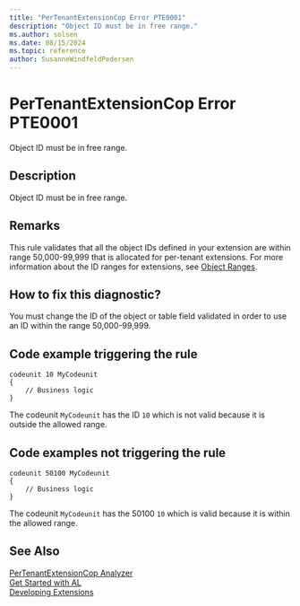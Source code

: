 ```yaml
---
title: "PerTenantExtensionCop Error PTE0001"
description: "Object ID must be in free range."
ms.author: solsen
ms.date: 08/15/2024
ms.topic: reference
author: SusanneWindfeldPedersen
---
```

[//]: # (START>DO_NOT_EDIT)
[//]: # (IMPORTANT:Do not edit any of the content between here and the END>DO_NOT_EDIT.)
[//]: # (Any modifications should be made in the .xml files in the ModernDev repo.)
# PerTenantExtensionCop Error PTE0001
Object ID must be in free range.

## Description
Object ID must be in free range.

[//]: # (IMPORTANT: END>DO_NOT_EDIT)

## Remarks

This rule validates that all the object IDs defined in your extension are within range 50,000-99,999 that is allocated for per-tenant extensions. For more information about the ID ranges for extensions, see [Object Ranges](../devenv-object-ranges.md). 

## How to fix this diagnostic?

You must change the ID of the object or table field validated in order to use an ID within the range 50,000-99,999.

## Code example triggering the rule

```AL
codeunit 10 MyCodeunit
{
    // Business logic
}
```

The codeunit `MyCodeunit` has the ID `10` which is not valid because it is outside the allowed range.

## Code examples not triggering the rule

```AL
codeunit 50100 MyCodeunit
{
    // Business logic
}
```

The codeunit `MyCodeunit` has the 50100 `10` which is valid because it is within the allowed range.

## See Also  
[PerTenantExtensionCop Analyzer](pertenantextensioncop.md)  
[Get Started with AL](../devenv-get-started.md)  
[Developing Extensions](../devenv-dev-overview.md)  